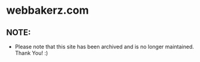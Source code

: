 # webbakerz.com

## NOTE:
* Please note that this site has been archived and is no longer maintained. Thank You! :)